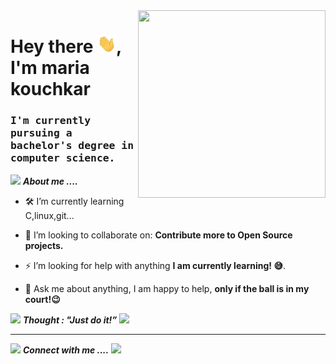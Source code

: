 <img src ="https://media.giphy.com/media/M9gbBd9nbDrOTu1Mqx/giphy.gif" align="right" width="300" height="300" />

<h1 align="left" >Hey there <img src="https://raw.githubusercontent.com/ABSphreak/ABSphreak/master/gifs/Hi.gif" width="30px">, I'm maria kouchkar </h1>

<h3><samp><strong>I'm currently pursuing a bachelor's degree in computer science. </strong></samp></h3> 



<img src="https://media.giphy.com/media/iY8CRBdQXODJSCERIr/giphy.gif" width="30px">&nbsp;***About me ....***

<!-- - 🧠 Callme: ***He/His*** or ***TeamWorker*** 😊 <br> -->

- 🛠 I’m currently learning C,linux,git...<br>

- 🌱 I’m looking to collaborate on: **Contribute more to Open Source projects.**
- ⚡ I’m looking for help with anything **I am currently learning! 😅**.
- 💬 Ask me about anything, I am happy to help, **only if the ball is in my court!😉**<br>


 <img src="https://media.giphy.com/media/gH3LO09IOiZIqePwv9/giphy.gif" width="50" /> <b><i align="center">Thought : "Just do it!”</i></b> <img src="https://media.giphy.com/media/qjqUcgIyRjsl2/giphy.gif" width="50" />

 <hr>

<img src="https://media.giphy.com/media/iY8CRBdQXODJSCERIr/giphy.gif" width="30px">&nbsp;***Connect with me ....*** 
<img src='https://raw.githubusercontent.com/ShahriarShafin/ShahriarShafin/main/Assets/handshake.gif' width="70px">
  
  
 
 
 




<!-- <p>
   
  <a href="mailto:abhishekpandey10082002@gmail.com">
    <img align="left" src="https://github.com/SaurabhSinghRbz/SaurabhSinghRbz/blob/master/Images/mail.png?raw=true" width="32px"  />
  </a>
  <a href="https://www.linkedin.com/in/abhishek-pandey-a167a5230/">
    <img align="left" src="https://raw.githubusercontent.com/SaurabhSinghRbz/SaurabhSinghRbz/1049140a71903d67104b4395ec1e24837ea2cece/Images/linked-in-alt.svg" width="28px" />
  </a>
 
 
 <a href="https://wa.me/918467933363" target="blank"><img align="center" src="https://cdn-icons-png.flaticon.com/128/733/733585.png" width="50px"  alt="whatsapp-me" /></a>
  <a href="https://abhishekpandeyportfolio.netlify.app/" target="_blank"><img align="center" src="https://user-images.githubusercontent.com/107247913/185736439-402f6025-1e63-4eb3-b770-aacd5e4b1386.png"  width="50px" alt="portfolio" /></a>
  
 
 

### 😜Here's a Joke for you:
<img src="https://readme-jokes.vercel.app/api" alt="Jokes Card" />

<img src="https://media.giphy.com/media/LnQjpWaON8nhr21vNW/giphy.gif" width="60"> <em><b>**I love connecting with different people</b> so if you want to say <b>hi, I'll be happy to meet you more!**</b></em> <img src="https://media.giphy.com/media/7j2hfyeVcDtf2/giphy.gif" width="50" />
  
![](https://github.com/amandewatnitrr/amandewatnitrr/blob/main/imgs/bottom_header.svg)
</p>

 <img align="right" width=200px height=250px alt="side_sticker" src="https://media.giphy.com/media/TEnXkcsHrP4YedChhA/giphy.gif" />


<p align="center">
<img src="https://media.giphy.com/media/W5eoZHPpUx9sapR0eu/giphy.gif" width="30px" alt="Git"/>&nbsp;<i><b>🐱My Github stats:</b></i> 
</p>




<p align="left" >
<img src="https://github-readme-streak-stats.herokuapp.com/?user=abhishekpandey108&theme=chartreuse-dark"  />
</p>


<p>
<a href="https://github.com/abhishekpandey108"><span>
<img align="left" src="https://github-readme-stats.vercel.app/api/top-langs?username=abhishekpandey108&show_icons=true&locale=en&layout=compact&theme=chartreuse-dark" alt="ovi"/><br/><br/><br/><br/><br/><br/>
<img align="left" src="https://github-readme-stats.vercel.app/api?username=abhishekpandey108&show_icons=true&locale=en&theme=chartreuse-dark" alt="ovi" width="400px"/>
</span></a> </p>

<br/><br/><br/><br/><br/><br/><br/><br/><br/>
<hr clear="both"> 
 <br/><br/><br/>
<p align="center">
<a href="https://github.com/abhishekpandey108"><span>
<img align="center" src="https://github-profile-summary-cards.vercel.app/api/cards/profile-details?username=abhishekpandey108&theme=dracula" />
</span></a> </p>


 
